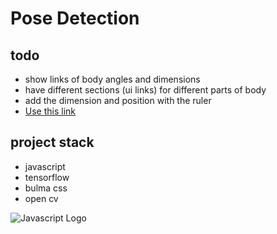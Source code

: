 # Pose Detection

## todo

- show links of body angles and dimensions
- have different sections (ui links) for different parts of body
- add the dimension and position with the ruler
- [Use this link](https://www.google.com/search?q=tensor+flow+body+detaction+javascript&rlz=1C1GCEA_enIR1026IR1026&oq=tenso&aqs=chrome.0.69i59j0i67j35i39j69i57j0i67j69i60l3.7386j0j7&sourceid=chrome&ie=UTF-8)

## project stack

- javascript
- tensorflow
- bulma css
- open cv

![Javascript Logo](./src/javascript.svg)
